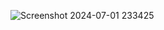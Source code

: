 ![Screenshot 2024-07-01 233425](https://github.com/Praveen1034/Chat-with-Multiple-PDFs-using-Gemini/assets/145018906/aac0ed37-3ffd-4872-9a75-abd81ebdad99)
